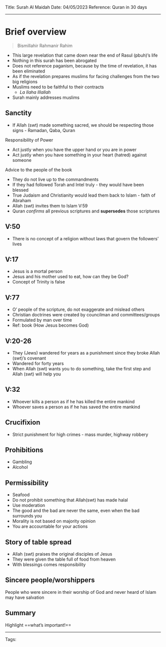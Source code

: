 Title: Surah Al Maidah
Date: 04/05/2023
Reference: Quran in 30 days

---

# Brief overview
> Bismillahir Rahmanir Rahim
-   This large revelation that came down near the end of Rasul (pbuh)’s life
-   Nothing in this surah has been abrogated
-   Does not reference paganism, because by the time of revelation, it has been eliminated
-   As if the revelation prepares muslims for facing challenges from the two big religions
-   Muslims need to be faithful to their contracts
	-  _La Ilaha Illallah_
-   Surah mainly addresses muslims

## Sanctity
-   If Allah (swt) made something sacred, we should be respecting those signs - Ramadan, Qaba, Quran

Responsibility of Power
-   Act justly when you have the upper hand or you are in power
-   Act justly when you have something in your heart (hatred) against someone

Advice to the people of the book
-   They do not live up to the commandments
-   If they had followed Torah and Intel truly - they would have been blessed
-   True Judaism and Christianity would lead them back to Islam - faith of Abraham
-   Allah (swt) invites them to Islam V:59
-   Quran *confirms* all previous scriptures and **supersedes** those scriptures

## V:50
-   There is no concept of a religion without laws that govern the followers’ lives

## V:17
-   Jesus is a mortal person
-   Jesus and his mother used to eat, how can they be God?
-   Concept of Trinity is false

## V:77
-   O’ people of the scripture, do not exaggerate and mislead others
-   Christian doctrines were created by councilman and committees/groups
-   Formulated by man over time
-   Ref: book (How Jesus becomes God)

## V:20-26
-   They (Jews) wandered for years as a punishment since they broke Allah (swt)’s covenant
-   Wandered for forty years
-   When Allah (swt) wants you to do something, take the first step and Allah (swt) will help you

## V:32

-   Whoever kills a person as if he has killed the entire mankind
-   Whoever saves a person as if he has saved the entire mankind

## Crucifixion

-   Strict punishment for high crimes - mass murder, highway robbery

## Prohibitions
-   Gambling
-   Alcohol

## Permissibility
-   Seafood
-   Do not prohibit something that Allah(swt) has made halal
-   Use moderation
-   The good and the bad are never the same, even when the bad surrounds you
-   Morality is not based on majority opinion
-   You are accountable for your actions

## Story of table spread
-   Allah (swt) praises the original disciples of Jesus
-   They were given the table full of food from heaven
-   With blessings comes responsibility

## Sincere people/worshippers
People who were sincere in their worship of God and never heard of Islam may have salvation

## Summary
Highlight ==what’s important!==

---
Tags: 